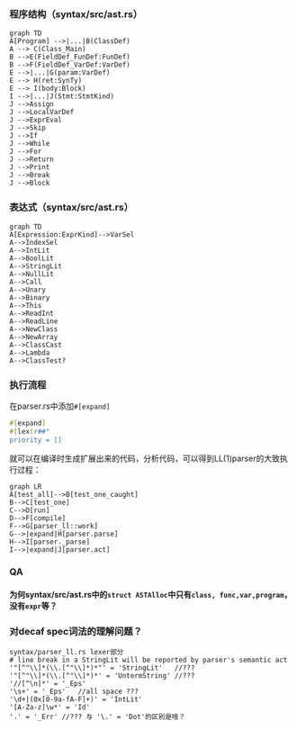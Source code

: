 ### 程序结构（syntax/src/ast.rs）

```mermaid
graph TD
A[Program] -->|...|B(ClassDef)
A --> C(Class_Main)
B -->E(FieldDef_FunDef:FunDef)
B -->F(FieldDef_VarDef:VarDef)
E -->|...|G(param:VarDef)
E --> H(ret:SynTy)
E --> I(body:Block)
I -->|...|J(Stmt:StmtKind)
J -->Assign
J -->LocalVarDef
J -->ExprEval
J -->Skip
J -->If
J -->While
J -->For
J -->Return
J -->Print
J -->Break
J -->Block
```
### 表达式（syntax/src/ast.rs）

```mermaid
graph TD
A[Expression:ExprKind]-->VarSel
A-->IndexSel
A-->IntLit
A-->BoolLit
A-->StringLit
A-->NullLit
A-->Call
A-->Unary
A-->Binary
A-->This
A-->ReadInt
A-->ReadLine
A-->NewClass
A-->NewArray
A-->ClassCast
A-->Lambda
A-->ClassTest?

```

### 执行流程

在parser.rs中添加`#[expand]`

```rust
#[expand]
#[lex(r##"
priority = []
```

就可以在编译时生成扩展出来的代码，分析代码，可以得到LL(1)parser的大致执行过程：

```mermaid
graph LR
A[test_all]-->B[test_one_caught]
B-->C[test_one]
C-->D[run]
D-->F[compile]
F-->G[parser_ll::work]
G-->|expand|H[parser.parse]
H-->I[parser._parse]
I-->|expand|J[parser.act]
```



### QA

#### 为何syntax/src/ast.rs中的`struct ASTAlloc`中只有`class, func,var,program`，没有`expr`等？

### 对decaf spec词法的理解问题？
```
syntax/parser_ll.rs lexer部分
# line break in a StringLit will be reported by parser's semantic act
'"[^"\\]*(\\.[^"\\]*)*"' = 'StringLit'   //???
'"[^"\\]*(\\.[^"\\]*)*' = 'UntermString' //???
'//[^\n]*' = '_Eps'
'\s+' = '_Eps'   //all space ??? 
'\d+|(0x[0-9a-fA-F]+)' = 'IntLit'
'[A-Za-z]\w*' = 'Id'
'.' = '_Err' //??? 与 '\.' = 'Dot'的区别是啥？
```
